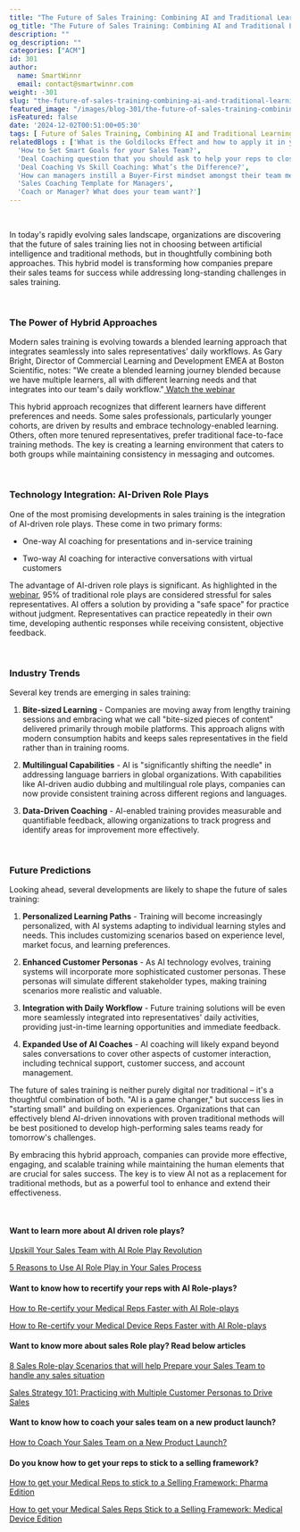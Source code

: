 ```yaml
---
title: "The Future of Sales Training: Combining AI and Traditional Learning Methods"
og_title: "The Future of Sales Training: Combining AI and Traditional Learning Methods"
description: ""
og_description: ""
categories: ["ACM"]
id: 301
author:
  name: SmartWinnr
  email: contact@smartwinnr.com
weight: -301
slug: "the-future-of-sales-training-combining-ai-and-traditional-learning-methods"
featured_image: "/images/blog-301/the-future-of-sales-training-combining-ai-and-traditional-learning-methods.png"
isFeatured: false
date: '2024-12-02T00:51:00+05:30'
tags: [ Future of Sales Training, Combining AI and Traditional Learning Methods]
relatedBlogs : ['What is the Goldilocks Effect and how to apply it in your business?',
  'How to Set Smart Goals for your Sales Team?',
  'Deal Coaching question that you should ask to help your reps to close more deals',
  'Deal Coaching Vs Skill Coaching: What’s the Difference?',
  'How can managers instill a Buyer-First mindset amongst their team members?',
  'Sales Coaching Template for Managers',
  'Coach or Manager? What does your team want?']
---
```

<br>

<p>In today's rapidly evolving sales landscape, organizations are discovering that the future of sales training lies not in choosing between artificial intelligence and traditional methods, but in thoughtfully combining both approaches. This hybrid model is transforming how companies prepare their sales teams for success while addressing long-standing challenges in sales training. </p>

<br>


### **The Power of Hybrid Approaches**


<p>Modern sales training is evolving towards a blended learning approach that integrates seamlessly into sales representatives' daily workflows. As Gary Bright, Director of Commercial Learning and Development EMEA at Boston Scientific, notes: "We create a blended learning journey blended because we have multiple learners, all with different learning needs and that integrates into our team's daily workflow."<a href="https://vimeo.com/1011254164/79c6833181?share=copy" target="_blank" class=""> Watch the webinar </a></p>

<p>This hybrid approach recognizes that different learners have different preferences and needs. Some sales professionals, particularly younger cohorts, are driven by results and embrace technology-enabled learning. Others, often more tenured representatives, prefer traditional face-to-face training methods. The key is creating a learning environment that caters to both groups while maintaining consistency in messaging and outcomes. </p>

<br>


### **Technology Integration: AI-Driven Role Plays**


<p>One of the most promising developments in sales training is the integration of AI-driven role plays. These come in two primary forms: </p>


- One-way AI coaching for presentations and in-service training 

- Two-way AI coaching for interactive conversations with virtual customers 

<p>The advantage of AI-driven role plays is significant. As highlighted in the <a href="https://vimeo.com/1011254164/79c6833181?share=copy" target="_blank" class="">webinar</a>, 95% of traditional role plays are considered stressful for sales representatives. AI offers a solution by providing a "safe space" for practice without judgment. Representatives can practice repeatedly in their own time, developing authentic responses while receiving consistent, objective feedback. </p>

<br>


### **Industry Trends**


<p>Several key trends are emerging in sales training: </p>

1. **Bite-sized Learning** - Companies are moving away from lengthy training sessions and embracing what we call "bite-sized pieces of content" delivered primarily through mobile platforms. This approach aligns with modern consumption habits and keeps sales representatives in the field rather than in training rooms. 

2. **Multilingual Capabilities** - AI is "significantly shifting the needle" in addressing language barriers in global organizations. With capabilities like AI-driven audio dubbing and multilingual role plays, companies can now provide consistent training across different regions and languages. 

3. **Data-Driven Coaching** - AI-enabled training provides measurable and quantifiable feedback, allowing organizations to track progress and identify areas for improvement more effectively. 

<br>


### **Future Predictions**


<p>Looking ahead, several developments are likely to shape the future of sales training: </p>

1. **Personalized Learning Paths** - Training will become increasingly personalized, with AI systems adapting to individual learning styles and needs. This includes customizing scenarios based on experience level, market focus, and learning preferences. 

2. **Enhanced Customer Personas** - As AI technology evolves, training systems will incorporate more sophisticated customer personas. These personas will simulate different stakeholder types, making training scenarios more realistic and valuable. 

3. **Integration with Daily Workflow** - Future training solutions will be even more seamlessly integrated into representatives' daily activities, providing just-in-time learning opportunities and immediate feedback.

4. **Expanded Use of AI Coaches** - AI coaching will likely expand beyond sales conversations to cover other aspects of customer interaction, including technical support, customer success, and account management. 


<p>The future of sales training is neither purely digital nor traditional – it's a thoughtful combination of both. "AI is a game changer," but success lies in "starting small" and building on experiences. Organizations that can effectively blend AI-driven innovations with proven traditional methods will be best positioned to develop high-performing sales teams ready for tomorrow's challenges. </p>

<p>By embracing this hybrid approach, companies can provide more effective, engaging, and scalable training while maintaining the human elements that are crucial for sales success. The key is to view AI not as a replacement for traditional methods, but as a powerful tool to enhance and extend their effectiveness. </p>

<br>

#### **Want to learn more about AI driven role plays?**

<a href="https://www.smartwinnr.com/post/upskill-your-sales-team-with-ai-role-play-revolution/" target="_blank" class="">Upskill Your Sales Team with AI Role Play Revolution </a>

<a href="https://www.smartwinnr.com/post/5-reasons-to-use-ai-role-play-in-your-sales-process/" target="_blank" class="">5 Reasons to Use AI Role Play in Your Sales Process  </a>


#### **Want to know how to recertify your reps with AI Role-plays?**


<a href="https://www.smartwinnr.com/post/how-to-re-certify-your-medical-reps-faster-with-ai-role-plays/" target="_blank" class="">How to Re-certify your Medical Reps Faster with AI Role-plays </a>

<a href="https://www.smartwinnr.com/post/how-to-re-certify-your-medical-device-reps-faster-with-ai-role-plays/" target="_blank" class="">How to Re-certify your Medical Device Reps Faster with AI Role-plays   </a>

#### **Want to know more about sales Role play? Read below articles**

<a href="https://www.smartwinnr.com/post/8-sales-role-play-scenarios-that-will-help-prepare-your-sales-team-to-handle-any-sales-situation/" target="_blank" class="">8 Sales Role-play Scenarios that will help Prepare your Sales Team to handle any sales situation </a>

<a href="https://www.smartwinnr.com/post/sales-strategy-101-practicing-with-multiple-customer-personas-to-drive-sales/" target="_blank" class="">Sales Strategy 101: Practicing with Multiple Customer Personas to Drive Sales </a>

#### **Want to know how to coach your sales team on a new product launch?**

<a href="https://www.smartwinnr.com/post/how-to-coach-your-sales-team-on-a-new-product-launch/" target="_blank" class="">How to Coach Your Sales Team on a New Product Launch? </a>

#### **Do you know how to get your reps to stick to a selling framework?**

<a href="https://www.smartwinnr.com/post/how-to-get-your-medical-reps-to-stick-to-a-selling-framework-pharma-edition/" target="_blank" class="">How to get your Medical Reps to stick to a Selling Framework: Pharma Edition </a>

<a href="https://www.smartwinnr.com/post/how-to-get-your-medical-sales-reps-stick-to-a-selling-framework-medical-device-edition" target="_blank" class="">How to get your Medical Sales Reps Stick to a Selling Framework: Medical Device Edition </a>
